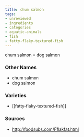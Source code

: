 ```yaml
---
title: chum salmon
tags:
- unreviewed
- ingredients
- categories
- aquatic-animals
- fish
- fatty-flaky-textured-fish
---
```

chum salmon = dog salmon

### Other Names

* chum salmon
* dog salmon

### Varieties

* [[fatty-flaky-textured-fish]]

### Sources
* http://foodsubs.com/Fflakfat.html
